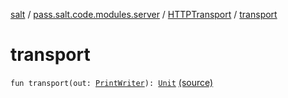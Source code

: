 [salt](../../index.md) / [pass.salt.code.modules.server](../index.md) / [HTTPTransport](index.md) / [transport](./transport.md)

# transport

`fun transport(out: `[`PrintWriter`](https://docs.oracle.com/javase/6/docs/api/java/io/PrintWriter.html)`): `[`Unit`](https://kotlinlang.org/api/latest/jvm/stdlib/kotlin/-unit/index.html) [(source)](https://github.com/kurbaniec-tgm/salt/tree/master/code/modules/server/HTTPTransport.kt#L18)